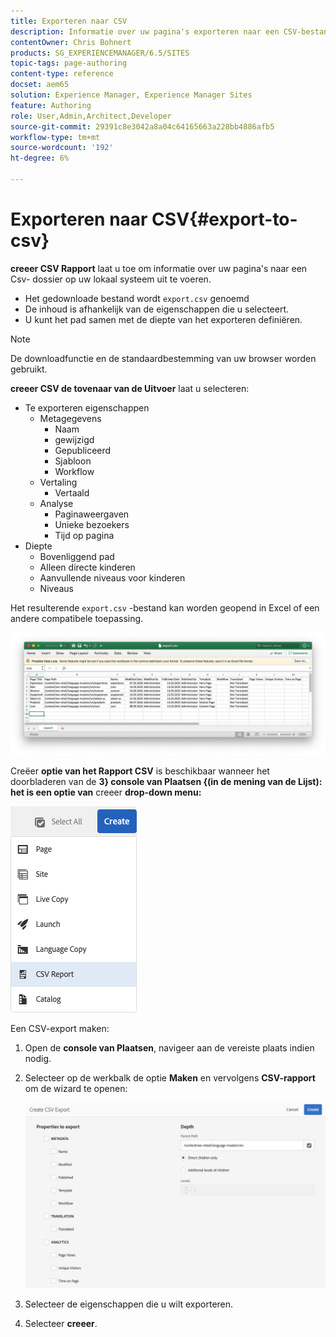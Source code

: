 ```yaml
---
title: Exporteren naar CSV
description: Informatie over uw pagina's exporteren naar een CSV-bestand op uw lokale systeem
contentOwner: Chris Bohnert
products: SG_EXPERIENCEMANAGER/6.5/SITES
topic-tags: page-authoring
content-type: reference
docset: aem65
solution: Experience Manager, Experience Manager Sites
feature: Authoring
role: User,Admin,Architect,Developer
source-git-commit: 29391c8e3042a8a04c64165663a228bb4886afb5
workflow-type: tm+mt
source-wordcount: '192'
ht-degree: 6%

---
```


# Exporteren naar CSV{#export-to-csv}

**creeer CSV Rapport** laat u toe om informatie over uw pagina&#39;s naar een Csv- dossier op uw lokaal systeem uit te voeren.

* Het gedownloade bestand wordt `export.csv` genoemd
* De inhoud is afhankelijk van de eigenschappen die u selecteert.
* U kunt het pad samen met de diepte van het exporteren definiëren.

>[!NOTE]
>
>De downloadfunctie en de standaardbestemming van uw browser worden gebruikt.

**creeer CSV de tovenaar van de Uitvoer** laat u selecteren:

* Te exporteren eigenschappen
   * Metagegevens
      * Naam
      * gewijzigd
      * Gepubliceerd
      * Sjabloon
      * Workflow
   * Vertaling
      * Vertaald
   * Analyse
      * Paginaweergaven
      * Unieke bezoekers
      * Tijd op pagina
* Diepte
   * Bovenliggend pad
   * Alleen directe kinderen
   * Aanvullende niveaus voor kinderen
   * Niveaus

Het resulterende `export.csv` -bestand kan worden geopend in Excel of een andere compatibele toepassing.

![ etc-01 ](assets/etc-01.png)

Creëer **optie van het Rapport CSV** is beschikbaar wanneer het doorbladeren van de **3} console van Plaatsen {(in de mening van de Lijst): het is een optie van** creeer **drop-down menu:**

![ etc-02 ](assets/etc-02.png)

Een CSV-export maken:

1. Open de **console van Plaatsen**, navigeer aan de vereiste plaats indien nodig.
1. Selecteer op de werkbalk de optie **Maken** en vervolgens **CSV-rapport** om de wizard te openen:

   ![ etc-03 ](assets/etc-03.png)

1. Selecteer de eigenschappen die u wilt exporteren.
1. Selecteer **creeer**.
